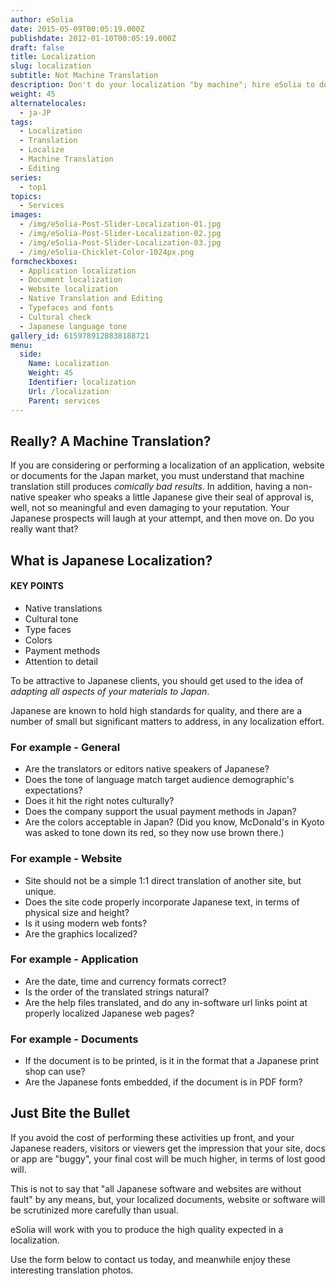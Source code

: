 ```yaml
---
author: eSolia
date: 2015-05-09T00:05:19.000Z
publishdate: 2012-01-10T00:05:19.000Z
draft: false
title: Localization
slug: localization
subtitle: Not Machine Translation
description: Don't do your localization "by machine"; hire eSolia to do it right. Our native speakers will localize your documents and apps to perfection. - from eSolia Inc.
weight: 45
alternatelocales:
  - ja-JP
tags:
  - Localization
  - Translation
  - Localize
  - Machine Translation
  - Editing
series:
  - top1
topics:
  - Services
images:
  - /img/eSolia-Post-Slider-Localization-01.jpg
  - /img/eSolia-Post-Slider-Localization-02.jpg
  - /img/eSolia-Post-Slider-Localization-03.jpg
  - /img/eSolia-Chicklet-Color-1024px.png
formcheckboxes:
  - Application localization
  - Document localization
  - Website localization
  - Native Translation and Editing
  - Typefaces and fonts
  - Cultural check
  - Japanese language tone
gallery_id: 6159789128838188721
menu:
  side:
    Name: Localization
    Weight: 45
    Identifier: localization
    Url: /localization
    Parent: services
---
```


## Really? A Machine Translation?

If you are considering or performing a localization of an application, website or documents for the Japan market, you must understand that machine translation still produces _comically bad results_. In addition, having a non-native speaker who speaks a little Japanese give their seal of approval is, well, not so meaningful and even damaging to your reputation. Your Japanese prospects will laugh at your attempt, and then move on. Do you really want that?

## What is Japanese Localization?

<div class="esolia-card-panel cyan darken-4 z-depth-1">
  <h4 class="center green-text text-accent-3">KEY POINTS</h4>
    <ul>
      <li class="white-text">Native translations</li>
      <li class="white-text">Cultural tone</li>
      <li class="white-text">Type faces</li>
      <li class="white-text">Colors</li>
      <li class="white-text">Payment methods</li>
      <li class="white-text">Attention to detail</li>
    </ul>
</div>

To be attractive to Japanese clients, you should get used to the idea of _adapting all aspects of your materials to Japan_.

Japanese are known to hold high standards for quality, and there are a number of small but significant matters to address, in any localization effort.

### For example - General

* Are the translators or editors native speakers of Japanese?  
* Does the tone of language match target audience demographic's expectations?
* Does it hit the right notes culturally?
* Does the company support the usual payment methods in Japan?
* Are the colors acceptable in Japan? (Did you know, McDonald's in Kyoto was asked to tone down its red, so they now use brown there.)

### For example - Website

* Site should not be a simple 1:1 direct translation of another site, but unique.
* Does the site code properly incorporate Japanese text, in terms of physical size and height?
* Is it using modern web fonts?
* Are the graphics localized?

### For example - Application

* Are the date, time and currency formats correct?
* Is the order of the translated strings natural?
* Are the help files translated, and do any in-software url links point at properly localized Japanese web pages?

### For example - Documents

* If the document is to be printed, is it in the format that a Japanese print shop can use?
* Are the Japanese fonts embedded, if the document is in PDF form?

## Just Bite the Bullet

If you avoid the cost of performing these activities up front, and your Japanese readers, visitors or viewers get the impression that your site, docs or app are "buggy", your final cost will be much higher, in terms of lost good will.

This is not to say that "all Japanese software and websites are without fault" by any means, but, your localized documents, website or software will be scrutinized more carefully than usual.

eSolia will work with you to produce the high quality expected in a localization.

Use the form below to contact us today, and meanwhile enjoy these interesting translation photos.
